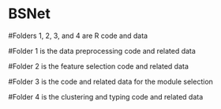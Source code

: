 # BSNet

#Folders 1, 2, 3, and 4 are R code and data


#Folder 1 is the data preprocessing code and related data


#Folder 2 is the feature selection code and related data


#Folder 3 is the code and related data for the module selection


#Folder 4 is the clustering and typing code and related data


